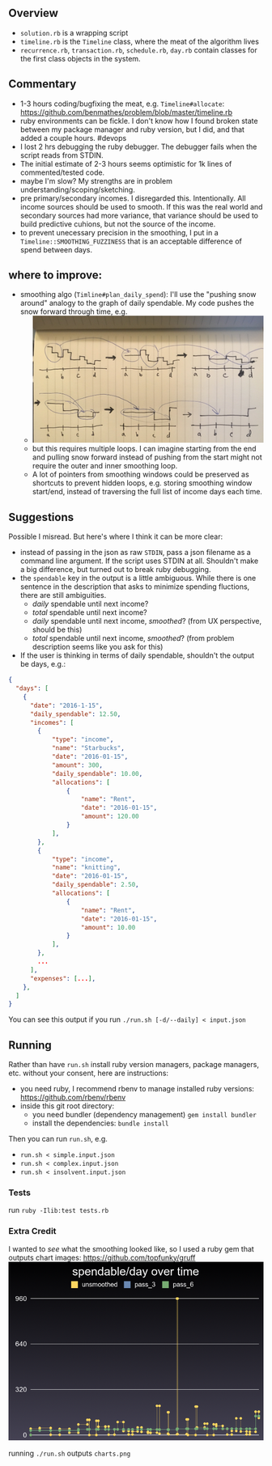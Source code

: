 ## Overview

* `solution.rb` is a wrapping script
* `timeline.rb` is the `Timeline` class, where the meat of the algorithm lives
* `recurrence.rb`, `transaction.rb`, `schedule.rb`, `day.rb` contain classes for the first class objects in the system.


## Commentary

* 1-3 hours coding/bugfixing the meat, e.g. `Timeline#allocate`: https://github.com/benmathes/problem/blob/master/timeline.rb
* ruby environments can be fickle. I don't know how I found broken state between my package manager and ruby version, but I did, and that added a couple hours. #devops
* I lost 2 hrs debugging the ruby debugger. The debugger fails when the script reads from STDIN.
* The initial estimate of 2-3 hours seems optimistic for 1k lines of commented/tested code.
* maybe I'm slow? My strengths are in problem understanding/scoping/sketching.
* pre primary/secondary incomes. I disregarded this. Intentionally. All income sources should be used to smooth. If this was the real world and secondary sources had more variance, that variance should be used to build predictive cuhions, but not the source of the income.
* to prevent unecessary precision in the smoothing, I put in a `Timeline::SMOOTHING_FUZZINESS` that is an acceptable difference of spend between days.


## where to improve:

* smoothing algo (`Timline#plan_daily_spend`): I'll use the "pushing snow around" analogy to the graph of daily spendable. My code pushes the snow forward through time, e.g.
  * ![sketch of algorithm smoothing windows](https://github.com/benmathes/problem/blob/master/sketch_example.jpg)
  * but this requires multiple loops. I can imagine starting from the end and pulling snow forward instead of pushing from the start might not require the outer and inner smoothing loop.
  * A lot of pointers from smoothing windows could be preserved as shortcuts to prevent hidden loops, e.g. storing smoothing window start/end, instead of traversing the full list of income days each time.



## Suggestions

Possible I misread. But here's where I think it can be more clear:

* instead of passing in the json as raw `STDIN`, pass a json filename as a command line argument. If the script uses STDIN at all. Shouldn't make a big difference, but turned out to break ruby debugging.
* the `spendable` key in the output is a little ambiguous. While there is one sentence in the description that asks to minimize spending fluctions, there are still ambiguities.
  * _daily_ spendable until next income?
  * _total_ spendable until next income?
  * _daily_ spendable until next income, _smoothed_? (from UX perspective, should be this)
  * _total_ spendable until next income, _smoothed_? (from problem description seems like you ask for this)
* If the user is thinking in terms of daily spendable, shouldn't the output be days, e.g.:
```json
{
  "days": [
    {
      "date": "2016-1-15",
      "daily_spendable": 12.50,
      "incomes": [
        {
            "type": "income",
            "name": "Starbucks",
            "date": "2016-01-15",
            "amount": 300,
            "daily_spendable": 10.00,
            "allocations": [
                {
                    "name": "Rent",
                    "date": "2016-01-15",
                    "amount": 120.00
                }
            ],
        },
        {
            "type": "income",
            "name": "knitting",
            "date": "2016-01-15",
            "daily_spendable": 2.50,
            "allocations": [
                {
                    "name": "Rent",
                    "date": "2016-01-15",
                    "amount": 10.00
                }
            ],
        },
        ...
      ],
      "expenses": [...],
    },
  ]
}
```
You can see this output if you run `./run.sh [-d/--daily] < input.json`


## Running

Rather than have `run.sh` install ruby version managers, package managers, etc. without your consent, here are instructions:

* you need ruby, I recommend rbenv to manage installed ruby versions: https://github.com/rbenv/rbenv
* inside this git root directory:
  * you need bundler (dependency management) `gem install bundler`
  * install the dependencies: `bundle install`

Then you can run `run.sh`, e.g.
* `run.sh < simple.input.json`
* `run.sh < complex.input.json`
* `run.sh < insolvent.input.json`


### Tests

run `ruby -Ilib:test tests.rb`

### Extra Credit

I wanted to _see_ what the smoothing looked like, so I used a ruby gem that outputs chart images: https://github.com/topfunky/gruff
![example chart](https://github.com/benmathes/problem/blob/master/example_chart.png)

running `./run.sh` outputs `charts.png`
